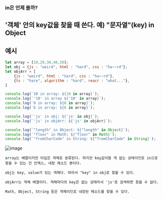 ### in은 언제 쓸까?

## '객체' 안의 key값을 찾을 때 쓴다. 예) "문자열"(key) in Object

## 예시

```javascript
let array = [10,20,30,40,50];
let obj = {js : "weird", html : "hard", css : "ha~~rd"};
let objArr = [
    {js : "weird", html : "hard", css : "ha~~rd"},
    {ts : "hare", algorithm : "hard", reacr : "what..."},
]

console.log(`10 in array: ${10 in array}`);
console.log(`'10' in array ${'10' in array}`);
console.log(`0 in array: ${0 in array}`);
console.log(`6 in array: ${6 in array}`);

console.log(`'js' in obj: ${'js' in obj}`);
console.log(`'js' in objArr: ${'js' in objArr}`);

console.log(`"length" in Object: ${"length" in Object}`);
console.log(`"floor" in Math: ${"floor" in Math}`);
console.log(`"fromCharCode" in String: ${"fromCharCode" in String}`); 

```

![image](https://user-images.githubusercontent.com/39308313/143670246-8a115ff7-ac60-4a99-a14c-f7bd1efca220.png)

```
array는 배열이지만 타입은 객체로 분류된다. 하지만 key값이랄 게 없는 상태이므로 in으로 찾을 수 있는 건 인덱스, 내장 메소드 뿐이다.

obj는 key, value가 있는 객체다. 따라서 "key" in obj로 찾을 수 있다.

objArr는 객체 배열이다. 객체마다의 key은 없는 상태라서 'js'로 검색하면 찾을 수 없다.

Math, Object, String 등은 객체이므로 내장된 메소드를 찾을 수 있다.
```
